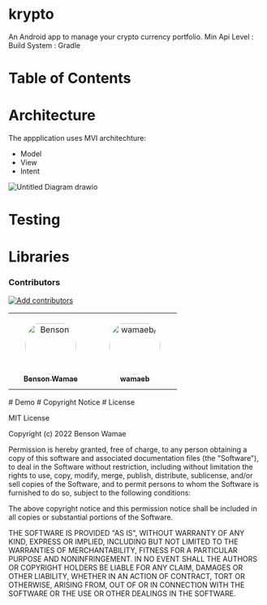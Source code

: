 # krypto
An Android app to manage your crypto currency portfolio.
Min Api Level : 
Build System : Gradle

# Table of Contents

# Architecture
The appplication uses MVI architechture:
* Model
* View
* Intent


![Untitled Diagram drawio](https://user-images.githubusercontent.com/11459159/160078895-05d7e040-fee4-44d3-be9f-3420f719258b.png)

# Testing
# Libraries
### Contributors

[![Add contributors](https://github.com/Wamae/krypto/actions/workflows/contributors.yml/badge.svg?branch=main)](https://github.com/Wamae/krypto/actions/workflows/contributors.yml)

<table>
<tr>
    <td align="center" style="word-wrap: break-word; width: 150.0; height: 150.0">
        <a href=https://github.com/Wamae>
            <img src=https://avatars.githubusercontent.com/u/11459159?v=4 width="100;"  style="border-radius:50%;align-items:center;justify-content:center;overflow:hidden;padding-top:10px" alt=Benson Wamae/>
            <br />
            <sub style="font-size:14px"><b>Benson Wamae</b></sub>
        </a>
    </td>
    <td align="center" style="word-wrap: break-word; width: 150.0; height: 150.0">
        <a href=https://github.com/wamaeb>
            <img src=https://avatars.githubusercontent.com/u/45064148?v=4 width="100;"  style="border-radius:50%;align-items:center;justify-content:center;overflow:hidden;padding-top:10px" alt=wamaeb/>
            <br />
            <sub style="font-size:14px"><b>wamaeb</b></sub>
        </a>
    </td>
</tr>
</table>
# Demo
# Copyright Notice
# License


MIT License

Copyright (c) 2022 Benson Wamae

Permission is hereby granted, free of charge, to any person obtaining a copy of this software and associated documentation files (the "Software"), to deal in the Software without restriction, including without limitation the rights to use, copy, modify, merge, publish, distribute, sublicense, and/or sell copies of the Software, and to permit persons to whom the Software is furnished to do so, subject to the following conditions:

The above copyright notice and this permission notice shall be included in all copies or substantial portions of the Software.

THE SOFTWARE IS PROVIDED "AS IS", WITHOUT WARRANTY OF ANY KIND, EXPRESS OR IMPLIED, INCLUDING BUT NOT LIMITED TO THE WARRANTIES OF MERCHANTABILITY, FITNESS FOR A PARTICULAR PURPOSE AND NONINFRINGEMENT. IN NO EVENT SHALL THE AUTHORS OR COPYRIGHT HOLDERS BE LIABLE FOR ANY CLAIM, DAMAGES OR OTHER LIABILITY, WHETHER IN AN ACTION OF CONTRACT, TORT OR OTHERWISE, ARISING FROM, OUT OF OR IN CONNECTION WITH THE SOFTWARE OR THE USE OR OTHER DEALINGS IN THE SOFTWARE.
